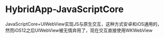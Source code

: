 # HybridApp-JavaScriptCore
JavaScriptCore+UIWebView实现JS与原生交互，这种方式安卓和iOS通用的，然而iOS12之后UIWebView被无情弃用了，现在交互直接使用WKWebView

